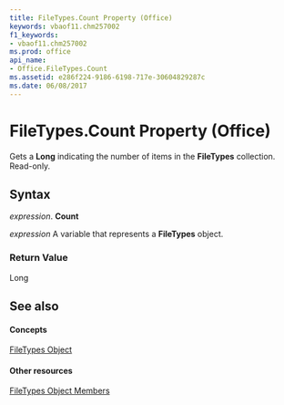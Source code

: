 ```yaml
---
title: FileTypes.Count Property (Office)
keywords: vbaof11.chm257002
f1_keywords:
- vbaof11.chm257002
ms.prod: office
api_name:
- Office.FileTypes.Count
ms.assetid: e286f224-9186-6198-717e-30604829287c
ms.date: 06/08/2017
---
```



# FileTypes.Count Property (Office)

Gets a **Long** indicating the number of items in the **FileTypes** collection. Read-only.


## Syntax

 _expression_. **Count**

 _expression_ A variable that represents a **FileTypes** object.


### Return Value

Long


## See also


#### Concepts


[FileTypes Object](filetypes-object-office.md)
#### Other resources


[FileTypes Object Members](filetypes-members-office.md)

